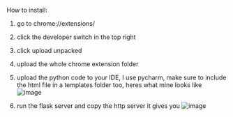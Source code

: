 How to install:

1. go to chrome://extensions/
2. click the developer switch in the top right
3. click upload unpacked
4. upload the whole chrome extension folder

5. upload the python code to your IDE, I use pycharm, make sure to include the html file in a templates folder too, heres what mine looks like ![image](https://github.com/BigFish003/Assignment-Tracker/assets/89654438/ea6c6c7d-653c-4372-8b8a-4afe0669b780)
6. run the flask server and copy the http server it gives you ![image](https://github.com/BigFish003/Assignment-Tracker/assets/89654438/1efa9f7e-f6a2-48d2-a2e0-9c0883e8d7ac)
